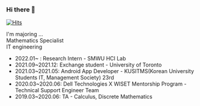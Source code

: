 ### Hi there 👋

[![Hits](https://hits.seeyoufarm.com/api/count/incr/badge.svg?url=https%3A%2F%2Fgithub.com%2Fgjbae1212%2Fhit-counter)](https://hits.seeyoufarm.com)                    
                                                
I'm majoring ... </br>
Mathematics Specialist </br>
IT engineering
- 2022.01~ : Research Intern - SMWU HCI Lab
- 2021.09~2021.12: Exchange student - University of Toronto
- 2021.03~2021.05: Android App Developer - KUSITMS(Korean University Students IT, Management Society) 23rd
- 2020.03~2020.06: Dell Technologies X WISET Mentorship Program - Technical Support Engineer Team
- 2019.03~2020.06: TA - Calculus, Discrete Mathematics
